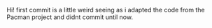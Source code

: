 Hi! first commit is a little weird seeing as i adapted the code from the Pacman project and didnt commit until now.
